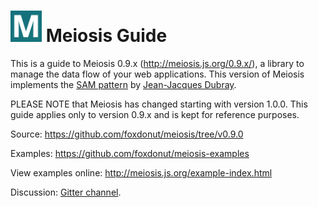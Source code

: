 # <img src="images/meiosis.png" width="50px"/> Meiosis Guide

This is a guide to Meiosis 0.9.x (http://meiosis.js.org/0.9.x/), a library to manage the data flow of your web applications. This version of Meiosis implements the [SAM pattern](http://sam.js.org) by [Jean-Jacques Dubray](http://www.ebpml.org/about).

PLEASE NOTE that Meiosis has changed starting with version 1.0.0. This guide applies only to version 0.9.x and is kept for reference purposes.

Source: https://github.com/foxdonut/meiosis/tree/v0.9.0

Examples: https://github.com/foxdonut/meiosis-examples

View examples online: http://meiosis.js.org/example-index.html

Discussion: [Gitter channel](https://gitter.im/foxdonut/meiosis).


